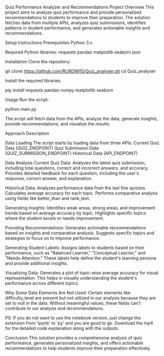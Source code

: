 Quiz Performance Analyzer and Recommendations
Project Overview
This project aims to analyze quiz performance and provide personalized recommendations to students to improve their preparation. The solution fetches data from multiple APIs, analyzes quiz submissions, identifies patterns in student performance, and generates actionable insights and recommendations.

Setup Instructions
Prerequisites
Python 3.x

Required Python libraries:
requests
pandas
matplotlib
seaborn
json

Installation
Clone the repository:

git clone https://github.com/RURD9915/Quiz_analyser.git
cd Quiz_analyser


Install the required libraries:

pip install requests pandas numpy matplotlib seaborn

Usage
Run the script:

python main.py

The script will fetch data from the APIs, analyze the data, generate insights, provide recommendations, and visualize the results.



Approach Description

Data Loading
The script starts by loading data from three APIs:
Current Quiz Data (QUIZ_ENDPOINT)
Quiz Submission Data (QUIZ_SUBMISSION_ENDPOINT)
Historical Data (API_ENDPOINT)

Data Analysis
Current Quiz Data:
Analyzes the latest quiz submission, including total questions, correct and incorrect answers, and accuracy.
Provides detailed feedback for each question, including the user's response, correct answer, and explanation.

Historical Data:
Analyzes performance data from the last five quizzes.
Calculates average accuracy for each topic.
Performs comparative analysis using fields like better_than and rank_text.

Generating Insights:
Identifies weak areas, strong areas, and improvement trends based on average accuracy by topic.
Highlights specific topics where the student excels or needs improvement.

Providing Recommendations:
Generates actionable recommendations based on insights and comparative analysis.
Suggests specific topics and strategies to focus on to improve performance.

Generating Student Labels:
Assigns labels to students based on their performance, such as "Balanced Learner," "Conceptual Learner," and "Needs Attention."
These labels help define the student's learning persona and provide additional insights.

Visualizing Data:
Generates a plot of topic-wise average accuracy for visual representation.
This helps in visually understanding the student's performance across different topics.

Why Some Data Elements Are Not Used:
Certain elements like difficulty_level are present but not utilized in our analysis because they are set to null in the data. Without meaningful values, these fields can't contribute to our analysis and recommendations.

PS:
If you do not want to use the notebook version, just change the extension from 'ipynb' to 'py' and you are good to go. Download the mp4 for the detailed code explanation along with the outputs.

Conclusion
This solution provides a comprehensive analysis of quiz performance, generates personalized insights, and offers actionable recommendations to help students improve their preparation effectively.
